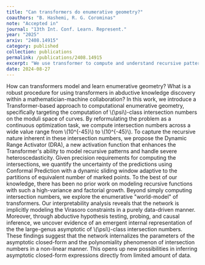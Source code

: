 ```yaml
---
title: "Can transformers do enumerative geometry?"
coauthors: "B. Hashemi, R. G. Corominas"
note: "Accepted in"
journal: "13th Int. Conf. Learn. Represent."
year: "2025"
arxiv: "2408.14915"
category: published
collection: publications
permalink: /publications/2408.14915
excerpt: "We use transformer to compute and understand recursive patterns in psi-class intersection numbers, showing that the model learns key mathematical features from the data."
date: 2024-08-27
---
```


How can transformers model and learn enumerative geometry? What is a robust procedure for using transformers in abductive knowledge discovery within a mathematician-machine collaboration? In this work, we introduce a Transformer-based approach to computational enumerative geometry, specifically targeting the computation of \\(\psi\\)-class intersection numbers on the moduli space of curves. By reformulating the problem as a continuous optimization task, we compute intersection numbers across a wide value range from \\(10^{-45}\\) to \\(10^{-45}\\). To capture the recursive nature inherent in these intersection numbers, we propose the Dynamic Range Activator (DRA), a new activation function that enhances the Transformer's ability to model recursive patterns and handle severe heteroscedasticity. Given precision requirements for computing the intersections, we quantify the uncertainty of the predictions using Conformal Prediction with a dynamic sliding window adaptive to the partitions of equivalent number of marked points. To the best of our knowledge, there has been no prior work on modeling recursive functions with such a high-variance and factorial growth. Beyond simply computing intersection numbers, we explore the enumerative "world-model" of transformers. Our interpretability analysis reveals that the network is implicitly modeling the Virasoro constraints in a purely data-driven manner. Moreover, through abductive hypothesis testing, probing, and causal inference, we uncover evidence of an emergent internal representation of the the large-genus asymptotic of \\(\psi\\)-class intersection numbers. These findings suggest that the network internalizes the parameters of the asymptotic closed-form and the polynomiality phenomenon of intersection numbers in a non-linear manner. This opens up new possibilities in inferring asymptotic closed-form expressions directly from limited amount of data. 